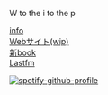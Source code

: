 W to the i to the p

[info](https://bundlrs.cc/oshama)  
[Webサイト(wip)](https://oshamascramble.github.io/)  
[新book](https://magicure.atabook.org/)  
[Lastfm](https://www.last.fm/user/niigokaito)

[![spotify-github-profile](https://spotify-github-profile.kittinanx.com/api/view?uid=2vhdyanjibm7jo6rc9n4dm68q&cover_image=true&theme=natemoo-re&show_offline=true&background_color=000000&interchange=true&bar_color=53b14f&bar_color_cover=true)](https://github.com/kittinan/spotify-github-profile)
